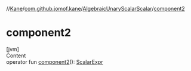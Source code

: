 //[Kane](../../index.md)/[com.github.jomof.kane](../index.md)/[AlgebraicUnaryScalarScalar](index.md)/[component2](component2.md)



# component2  
[jvm]  
Content  
operator fun [component2](component2.md)(): [ScalarExpr](../-scalar-expr/index.md)  



